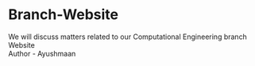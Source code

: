 # Branch-Website
We will discuss matters related to our Computational Engineering branch Website
<br>
Author - Ayushmaan
